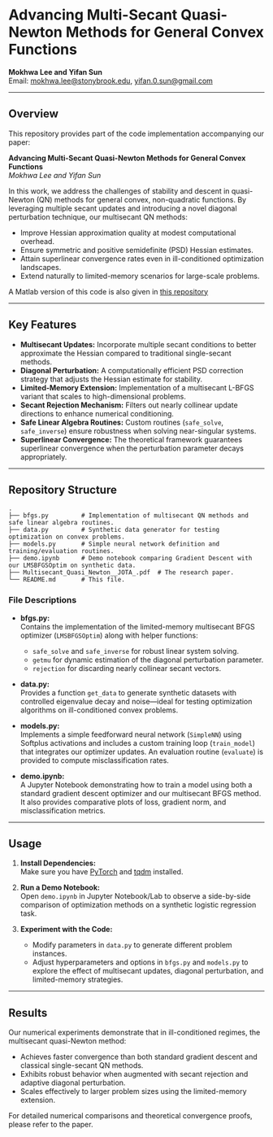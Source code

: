 # Advancing Multi-Secant Quasi-Newton Methods for General Convex Functions

**Mokhwa Lee and Yifan Sun**  
Email: mokhwa.lee@stonybrook.edu, yifan.0.sun@gmail.com

---

## Overview

This repository provides part of the code implementation accompanying our paper:

**Advancing Multi-Secant Quasi-Newton Methods for General Convex Functions**  
*Mokhwa Lee and Yifan Sun*

In this work, we address the challenges of stability and descent in quasi-Newton (QN) methods for general convex, non-quadratic functions. By leveraging multiple secant updates and introducing a novel diagonal perturbation technique, our multisecant QN methods:
- Improve Hessian approximation quality at modest computational overhead.
- Ensure symmetric and positive semidefinite (PSD) Hessian estimates.
- Attain superlinear convergence rates even in ill-conditioned optimization landscapes.
- Extend naturally to limited-memory scenarios for large-scale problems.

A Matlab version of this code is also given in [this repository]([https://github.com/Mokhwalee/AlmostMultisecantBFGS])

---

## Key Features

- **Multisecant Updates:** Incorporate multiple secant conditions to better approximate the Hessian compared to traditional single-secant methods.
- **Diagonal Perturbation:** A computationally efficient PSD correction strategy that adjusts the Hessian estimate for stability.
- **Limited-Memory Extension:** Implementation of a multisecant L-BFGS variant that scales to high-dimensional problems.
- **Secant Rejection Mechanism:** Filters out nearly collinear update directions to enhance numerical conditioning.
- **Safe Linear Algebra Routines:** Custom routines (`safe_solve`, `safe_inverse`) ensure robustness when solving near-singular systems.
- **Superlinear Convergence:** The theoretical framework guarantees superlinear convergence when the perturbation parameter decays appropriately.

---

## Repository Structure

```
.
├── bfgs.py         # Implementation of multisecant QN methods and safe linear algebra routines.
├── data.py         # Synthetic data generator for testing optimization on convex problems.
├── models.py       # Simple neural network definition and training/evaluation routines.
├── demo.ipynb      # Demo notebook comparing Gradient Descent with our LMSBFGSOptim on synthetic data.
├── Multisecant_Quasi_Newton__JOTA_.pdf  # The research paper.
└── README.md       # This file.
```

### File Descriptions

- **bfgs.py:**  
  Contains the implementation of the limited-memory multisecant BFGS optimizer (`LMSBFGSOptim`) along with helper functions:
  - `safe_solve` and `safe_inverse` for robust linear system solving.
  - `getmu` for dynamic estimation of the diagonal perturbation parameter.
  - `rejection` for discarding nearly collinear secant vectors.

- **data.py:**  
  Provides a function `get_data` to generate synthetic datasets with controlled eigenvalue decay and noise—ideal for testing optimization algorithms on ill-conditioned convex problems.

- **models.py:**  
  Implements a simple feedforward neural network (`SimpleNN`) using Softplus activations and includes a custom training loop (`train_model`) that integrates our optimizer updates. An evaluation routine (`evaluate`) is provided to compute misclassification rates.

- **demo.ipynb:**  
  A Jupyter Notebook demonstrating how to train a model using both a standard gradient descent optimizer and our multisecant BFGS method. It also provides comparative plots of loss, gradient norm, and misclassification metrics.

---

## Usage

1. **Install Dependencies:**  
   Make sure you have [PyTorch](https://pytorch.org/) and [tqdm](https://github.com/tqdm/tqdm) installed.
   
2. **Run a Demo Notebook:**  
   Open `demo.ipynb` in Jupyter Notebook/Lab to observe a side-by-side comparison of optimization methods on a synthetic logistic regression task.

3. **Experiment with the Code:**  
   - Modify parameters in `data.py` to generate different problem instances.
   - Adjust hyperparameters and options in `bfgs.py` and `models.py` to explore the effect of multisecant updates, diagonal perturbation, and limited-memory strategies.

---

## Results

Our numerical experiments demonstrate that in ill-conditioned regimes, the multisecant quasi-Newton method:
- Achieves faster convergence than both standard gradient descent and classical single-secant QN methods.
- Exhibits robust behavior when augmented with secant rejection and adaptive diagonal perturbation.
- Scales effectively to larger problem sizes using the limited-memory extension.

For detailed numerical comparisons and theoretical convergence proofs, please refer to the paper.



